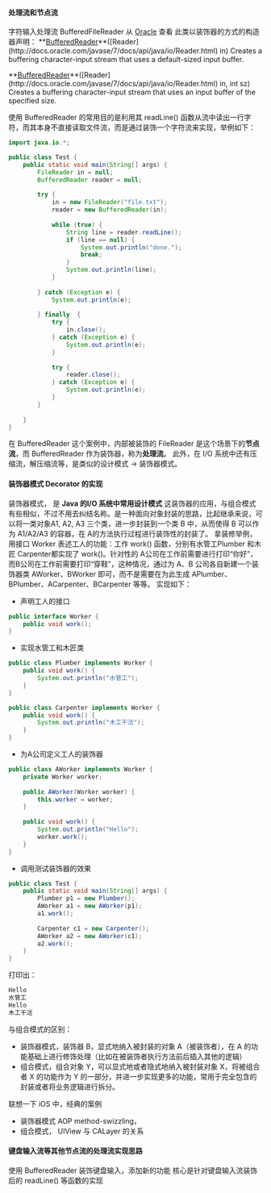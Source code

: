 #### 处理流和节点流
字符输入处理流 BufferedFileReader
从 [Oracle](http://docs.oracle.com/javase/7/docs/api/java/io/BufferedReader.html) 查看 此类以装饰器的方式的构造器声明：
**[BufferedReader](http://docs.oracle.com/javase/7/docs/api/java/io/BufferedReader.html#BufferedReader(java.io.Reader))**([Reader](http://docs.oracle.com/javase/7/docs/api/java/io/Reader.html) in)
Creates a buffering character-input stream that uses a default-sized input buffer.

**[BufferedReader](http://docs.oracle.com/javase/7/docs/api/java/io/BufferedReader.html#BufferedReader(java.io.Reader,%20int))**([Reader](http://docs.oracle.com/javase/7/docs/api/java/io/Reader.html) in, int sz)
Creates a buffering character-input stream that uses an input buffer of the specified size.

使用 BufferedReader 的常用目的是利用其 readLine() 函数从流中读出一行字符，而其本身不直接读取文件流，而是通过装饰一个字符流来实现，举例如下：

```Java
import java.io.*;

public class Test {
    public static void main(String[] args) {
        FileReader in = null;
        BufferedReader reader = null;
        
        try {
            in = new FileReader("file.txt");
            reader = new BufferedReader(in);
            
            while (true) {
                String line = reader.readLine();
                if (line == null) {
                    System.out.println("done.");
                    break;
                }
                System.out.println(line);
            }
            
        } catch (Exception e) {
            System.out.println(e);
            
        } finally  {
            try {
                in.close();
            } catch (Exception e) {
                System.out.println(e);
            }
            
            try {
                reader.close();
            } catch (Exception e) {
                System.out.println(e);
            }
        }
        
    }
}
```

在 BufferedReader 这个案例中，内部被装饰的 FileReader 是这个场景下的**节点流**，而 BufferedReader 作为装饰器，称为**处理流**。
此外，在 I/O 系统中还有压缩流，解压缩流等，是类似的设计模式 -> 装饰器模式。

#### 装饰器模式 Decorator  的实现
装饰器模式， 是 **Java 的I/O 系统中常用设计模式**
这装饰器的应用，与组合模式有些相似，不过不用去纠结名称。是一种面向对象封装的思路，比起继承来说，可以将一类对象A1, A2, A3 三个类，进一步封装到一个类 B 中，从而使得 B 可以作为 A1/A2/A3 的容器，在 A的方法执行过程进行装饰性的封装了。
拿装修举例，用接口 Worker 表述工人的功能：工作 work() 函数，分别有水管工Plumber 和木匠 Carpenter都实现了 work()。针对性的 A公司在工作前需要进行打印“你好”，而B公司在工作前需要打印“穿鞋”，这种情况，通过为 A、B 公司各自新建一个装饰器类 AWorker、BWorker 即可，而不是需要在为此生成 APlumber、BPlumber、ACarpenter、BCarpenter 等等。
实现如下：
- 声明工人的接口
```Java
public interface Worker {
    public void work();
}
```
- 实现水管工和木匠类
```Java
public class Plumber implements Worker {
    public void work() {
        System.out.println("水管工");
    }
}

public class Carpenter implements Worker {
    public void work() {
        System.out.println("木工干活");
    }
}

```
- 为A公司定义工人的装饰器
```Java
public class AWorker implements Worker {
    private Worker worker;
    
    public AWorker(Worker worker) {
        this.worker = worker;
    }
    
    public void work() {
        System.out.println("Hello");
        worker.work();
    }
}

```

- 调用测试装饰器的效果
```Java
public class Test {
    public static void main(String[] args) {
        Plumber p1 = new Plumber();
        AWorker a1 = new AWorker(p1);
        a1.work();
        
        Carpenter c1 = new Carpenter();
        AWorker a2 = new AWorker(c1);
        a2.work();
    }
}

```
打印出：
```Java
Hello
水管工
Hello
木工干活
```

与组合模式的区别：
- 装饰器模式，装饰器 B，显式地纳入被封装的对象 A（被装饰者），在 A 的功能基础上进行修饰处理（比如在被装饰者执行方法前后插入其他的逻辑）
- 组合模式，组合对象 Y，可以显式地或者隐式地纳入被封装对象 X，将被组合者 X 的功能作为 Y 的一部分，并进一步实现更多的功能，常用于完全包含的封装或者将业务逻辑进行拆分。

联想一下 iOS 中，经典的案例
- 装饰器模式 AOP method-swizzling，
- 组合模式， UIView 与 CALayer 的关系


#### 键盘输入流等其他节点流的处理流实现思路
使用 BufferedReader 装饰键盘输入，添加新的功能
核心是针对键盘输入流装饰后的 readLine() 等函数的实现
